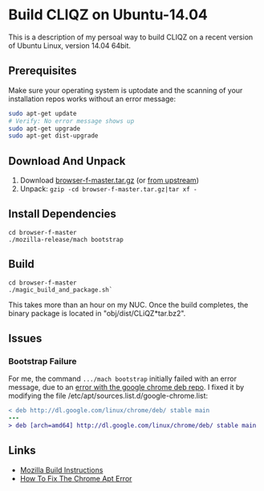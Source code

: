 Build CLIQZ on Ubuntu-14.04
===========================

This is a description of my persoal way to build CLIQZ
on a recent version of Ubuntu Linux, version 14.04 64bit.

Prerequisites
-------------

Make sure your operating system is uptodate and the scanning of your
installation repos works without an error message:

``` sh
sudo apt-get update
# Verify: No error message shows up
sudo apt-get upgrade
sudo apt-get dist-upgrade
```

Download And Unpack
-------------------

1. Download [browser-f-master.tar.gz](https://github.com/uli-heller/browser-f/archive/master.tar.gz)
   (or [from upstream](https://github.com/cliqz-oss/browser-f/archive/master.tar.gz))
2. Unpack: `gzip -cd browser-f-master.tar.gz|tar xf -`

Install Dependencies
--------------------

```
cd browser-f-master
./mozilla-release/mach bootstrap
```

Build
-----

```
cd browser-f-master
./magic_build_and_package.sh`
```

This takes more than an hour on my NUC. Once the build completes,
the binary package is located in "obj/dist/CLiQZ*tar.bz2".

Issues
------

### Bootstrap Failure

For me, the command `.../mach bootstrap` initially failed with an error message,
due to an
[error with the google chrome deb repo](http://www.omgubuntu.co.uk/2016/03/fix-failed-to-fetch-google-chrome-apt-error-ubuntu).
I fixed it by modifying the file /etc/apt/sources.list.d/google-chrome.list:

``` diff
< deb http://dl.google.com/linux/chrome/deb/ stable main
---
> deb [arch=amd64] http://dl.google.com/linux/chrome/deb/ stable main
```

Links
-----

* [Mozilla Build Instructions](https://developer.mozilla.org/en-US/docs/Mozilla/Developer_guide/Build_Instructions/Simple_Firefox_build)
* [How To Fix The Chrome Apt Error](http://www.omgubuntu.co.uk/2016/03/fix-failed-to-fetch-google-chrome-apt-error-ubuntu)
